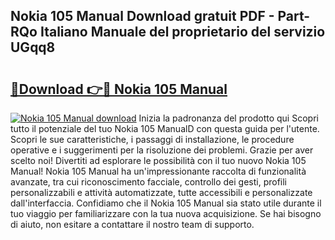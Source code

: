 ## Nokia 105 Manual Download gratuit PDF - Part-RQo Italiano Manuale del proprietario del servizio UGqq8

# <h2><a href="http://dfbmkbi.blite.top/?on=Nokia+105+Manual">🔗Download 👉🔴 Nokia 105 Manual</a></h2>

[![Nokia 105 Manual download](https://i.imgur.com/lujVjoI.png)](http://dfbmkbi.blite.top/?on=Nokia+105+Manual)
Inizia la padronanza del prodotto qui Scopri tutto il potenziale del tuo Nokia 105 ManualD con questa guida per l'utente. Scopri le sue caratteristiche, i passaggi di installazione, le procedure operative e i suggerimenti per la risoluzione dei problemi. Grazie per aver scelto noi! Divertiti ad esplorare le possibilità con il tuo nuovo Nokia 105 Manual! Nokia 105 Manual ha un'impressionante raccolta di funzionalità avanzate, tra cui riconoscimento facciale, controllo dei gesti, profili personalizzabili e attività automatizzate, tutte accessibili e personalizzate dall'interfaccia. Confidiamo che il Nokia 105 Manual sia stato utile durante il tuo viaggio per familiarizzare con la tua nuova acquisizione. Se hai bisogno di aiuto, non esitare a contattare il nostro team di supporto.
